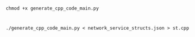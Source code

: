 #

```shell
chmod +x generate_cpp_code_main.py
```

# 

```shell
./generate_cpp_code_main.py < network_service_structs.json > st.cpp
```

